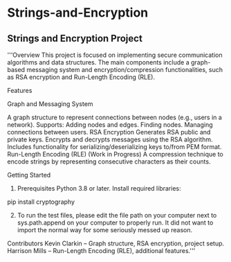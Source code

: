 # Strings-and-Encryption
## Strings and Encryption Project
'''Overview
This project is focused on implementing secure communication algorithms and data structures. The main components include a graph-based messaging system and encryption/compression functionalities, such as RSA encryption and Run-Length Encoding (RLE).

Features

Graph and Messaging System

A graph structure to represent connections between nodes (e.g., users in a network).
Supports:
Adding nodes and edges.
Finding nodes.
Managing connections between users.
RSA Encryption
Generates RSA public and private keys.
Encrypts and decrypts messages using the RSA algorithm.
Includes functionality for serializing/deserializing keys to/from PEM format.
Run-Length Encoding (RLE) (Work in Progress)
A compression technique to encode strings by representing consecutive characters as their counts.

Getting Started
1. Prerequisites
Python 3.8 or later.
Install required libraries:

pip install cryptography

2. To run the test files, please edit the file path on your computer next to sys.path.append on your computer to 
properly run. It did not want to import the normal way for some seriously messed up reason.

Contributors
Kevin Clarkin – Graph structure, RSA encryption, project setup.
Harrison Mills – Run-Length Encoding (RLE), additional features.'''